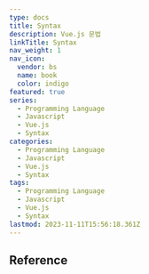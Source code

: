 ```yaml
---
type: docs
title: Syntax
description: Vue.js 문법
linkTitle: Syntax
nav_weight: 1
nav_icon:
  vendor: bs
  name: book
  color: indigo
featured: true
series:
  - Programming Language
  - Javascript
  - Vue.js
  - Syntax
categories:
  - Programming Language
  - Javascript
  - Vue.js
  - Syntax
tags:
  - Programming Language
  - Javascript
  - Vue.js
  - Syntax
lastmod: 2023-11-11T15:56:18.361Z
---
```


## Reference
